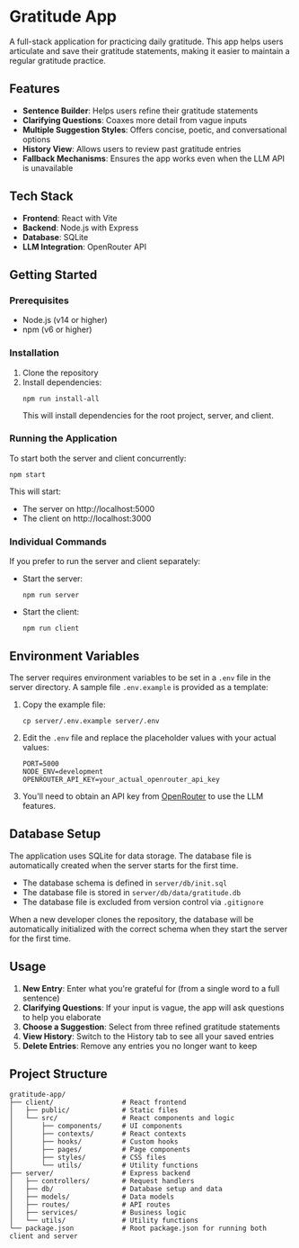 # Gratitude App

A full-stack application for practicing daily gratitude. This app helps users articulate and save their gratitude statements, making it easier to maintain a regular gratitude practice.

## Features

- **Sentence Builder**: Helps users refine their gratitude statements
- **Clarifying Questions**: Coaxes more detail from vague inputs
- **Multiple Suggestion Styles**: Offers concise, poetic, and conversational options
- **History View**: Allows users to review past gratitude entries
- **Fallback Mechanisms**: Ensures the app works even when the LLM API is unavailable

## Tech Stack

- **Frontend**: React with Vite
- **Backend**: Node.js with Express
- **Database**: SQLite
- **LLM Integration**: OpenRouter API

## Getting Started

### Prerequisites

- Node.js (v14 or higher)
- npm (v6 or higher)

### Installation

1. Clone the repository
2. Install dependencies:
   ```
   npm run install-all
   ```
   This will install dependencies for the root project, server, and client.

### Running the Application

To start both the server and client concurrently:

```
npm start
```

This will start:
- The server on http://localhost:5000
- The client on http://localhost:3000

### Individual Commands

If you prefer to run the server and client separately:

- Start the server:
  ```
  npm run server
  ```

- Start the client:
  ```
  npm run client
  ```

## Environment Variables

The server requires environment variables to be set in a `.env` file in the server directory. A sample file `.env.example` is provided as a template:

1. Copy the example file:
   ```
   cp server/.env.example server/.env
   ```

2. Edit the `.env` file and replace the placeholder values with your actual values:
   ```
   PORT=5000
   NODE_ENV=development
   OPENROUTER_API_KEY=your_actual_openrouter_api_key
   ```

3. You'll need to obtain an API key from [OpenRouter](https://openrouter.ai/) to use the LLM features.

## Database Setup

The application uses SQLite for data storage. The database file is automatically created when the server starts for the first time.

- The database schema is defined in `server/db/init.sql`
- The database file is stored in `server/db/data/gratitude.db`
- The database file is excluded from version control via `.gitignore`

When a new developer clones the repository, the database will be automatically initialized with the correct schema when they start the server for the first time.

## Usage

1. **New Entry**: Enter what you're grateful for (from a single word to a full sentence)
2. **Clarifying Questions**: If your input is vague, the app will ask questions to help you elaborate
3. **Choose a Suggestion**: Select from three refined gratitude statements
4. **View History**: Switch to the History tab to see all your saved entries
5. **Delete Entries**: Remove any entries you no longer want to keep

## Project Structure

```
gratitude-app/
├── client/                 # React frontend
│   ├── public/             # Static files
│   └── src/                # React components and logic
│       ├── components/     # UI components
│       ├── contexts/       # React contexts
│       ├── hooks/          # Custom hooks
│       ├── pages/          # Page components
│       ├── styles/         # CSS files
│       └── utils/          # Utility functions
├── server/                 # Express backend
│   ├── controllers/        # Request handlers
│   ├── db/                 # Database setup and data
│   ├── models/             # Data models
│   ├── routes/             # API routes
│   ├── services/           # Business logic
│   └── utils/              # Utility functions
└── package.json            # Root package.json for running both client and server
